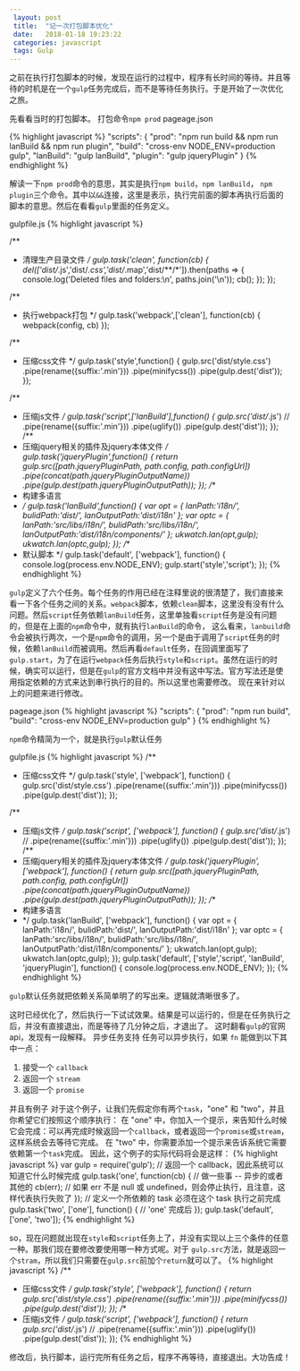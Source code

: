 ```yaml
---
 layout: post
 title:  "记一次打包脚本优化"
 date:   2018-01-18 19:23:22
 categories: javascript
 tags: Gulp
---
```


之前在执行打包脚本的时候，发现在运行的过程中，程序有长时间的等待。并且等待的时机是在一个`gulp`任务完成后，而不是等待任务执行。于是开始了一次优化之旅。

<!-- more -->

先看看当时的打包脚本。
打包命令`npm prod`
pageage.json

{% highlight javascript %}
"scripts": {
    "prod": "npm run build && npm run lanBuild && npm run plugin",
    "build": "cross-env NODE_ENV=production gulp",
    "lanBuild": "gulp lanBuild",
    "plugin": "gulp jqueryPlugin"
}
{% endhighlight %}


解读一下`npm prod`命令的意思，其实是执行`npm build`，`npm lanBuild`， `npm plugin`三个命令。其中以`&&`连接，这里是表示，执行完前面的脚本再执行后面的脚本的意思。然后在看看`gulp`里面的任务定义。

gulpfile.js
{% highlight javascript %}

/**
 *  清理生产目录文件
 */
gulp.task('clean', function(cb) {
    del(['dist/*.js','dist/*.css','dist/*.map','dist/**/*']).then(paths => {
        console.log('Deleted files and folders:\n', paths.join('\n'));
        cb();
    });
});

/**
 *  执行webpack打包
 */
gulp.task('webpack',['clean'], function(cb) {
    webpack(config, cb)
});

/**
 *  压缩css文件
 */
gulp.task('style',function() {
    gulp.src('dist/style.css')
    .pipe(rename({suffix:'.min'}))
    .pipe(minifycss())
    .pipe(gulp.dest('dist'));
});

/**
 *  压缩js文件
 */
gulp.task('script',['lanBuild'],function() {
    gulp.src('dist/*.js')
    // .pipe(rename({suffix:'.min'}))
        .pipe(uglify())
        .pipe(gulp.dest('dist'));
});
/**
 *  压缩jquery相关的插件及jquery本体文件
 */
gulp.task('jqueryPlugin',function() {
    return gulp.src([path.jqueryPluginPath, path.config, path.configUrl])
        .pipe(concat(path.jqueryPluginOutputName))
        .pipe(gulp.dest(path.jqueryPluginOutputPath));
});
/**
 * 构建多语言
 * */
gulp.task('lanBuild',function() {
    var opt = {
        lanPath:'i18n/',
        bulidPath:'dist/',
        lanOutputPath:'dist/i18n'
    };
    var optc = {
        lanPath:'src/libs/i18n/',
        bulidPath:'src/libs/i18n/',
        lanOutputPath:'dist/i18n/components/'
    };
    ukwatch.lan(opt,gulp);
    ukwatch.lan(optc,gulp);
});
/**
 * 默认脚本
 */
gulp.task('default', ['webpack'], function() {
    console.log(process.env.NODE_ENV);
    gulp.start('style','script');
});
{% endhighlight %}

`gulp`定义了六个任务。每个任务的作用已经在注释里说的很清楚了，我们直接来看一下各个任务之间的关系。`webpack`脚本，依赖`clean`脚本，这里没有没有什么问题。然后`script`任务依赖`lanBuild`任务，这里单独看`script`任务是没有问题的，但是在上面的`npm`命令中，就有执行`lanBuild`的命令， 这么看来，`lanbuild`命令会被执行两次，一个是`npm`命令的调用，另一个是由于调用了`script`任务的时候，依赖`lanBuild`而被调用。然后再看`default`任务，在回调里面写了`gulp.start`，为了在运行`webpack`任务后执行`style`和`script`。虽然在运行的时候，确实可以运行，但是在`gulp`的官方文档中并没有这中写法。官方写法还是使用指定依赖的方式来达到串行执行的目的。所以这里也需要修改。
现在来针对以上的问题来进行修改。

pageage.json
{% highlight javascript %}
"scripts": {
    "prod": "npm run build",
    "build": "cross-env NODE_ENV=production gulp"
}
{% endhighlight %}

`npm`命令精简为一个，就是执行`gulp`默认任务

gulpfile.js
{% highlight javascript %}
/**
 *  压缩css文件
 */
gulp.task('style', ['webpack'], function() {
    gulp.src('dist/style.css')
    .pipe(rename({suffix:'.min'}))
    .pipe(minifycss())
    .pipe(gulp.dest('dist'));
});

/**
 *  压缩js文件
 */
gulp.task('script', ['webpack'], function() {
    gulp.src('dist/*.js')
    // .pipe(rename({suffix:'.min'}))
        .pipe(uglify())
        .pipe(gulp.dest('dist'));
});
/**
 *  压缩jquery相关的插件及jquery本体文件
 */
gulp.task('jqueryPlugin', ['webpack'], function() {
    return gulp.src([path.jqueryPluginPath, path.config, path.configUrl])
        .pipe(concat(path.jqueryPluginOutputName))
        .pipe(gulp.dest(path.jqueryPluginOutputPath));
});
/**
 * 构建多语言
 * */
gulp.task('lanBuild', ['webpack'], function() {
    var opt = {
        lanPath:'i18n/',
        bulidPath:'dist/',
        lanOutputPath:'dist/i18n'
    };
    var optc = {
        lanPath:'src/libs/i18n/',
        bulidPath:'src/libs/i18n/',
        lanOutputPath:'dist/i18n/components/'
    };
    ukwatch.lan(opt,gulp);
    ukwatch.lan(optc,gulp);
});
gulp.task('default', ['style','script', 'lanBuild', 'jqueryPlugin'], function() {
    console.log(process.env.NODE_ENV);
});
{% endhighlight %}

`gulp`默认任务就把依赖关系简单明了的写出来。逻辑就清晰很多了。

这时已经优化了，然后执行一下试试效果。结果是可以运行的，但是在任务执行之后，并没有直接退出，而是等待了几分钟之后，才退出了。
这时翻看`gulp`的官网api，发现有一段解释。
异步任务支持
任务可以异步执行，如果 `fn` 能做到以下其中一点：

1. 接受一个 `callback`
2. 返回一个 `stream`
3. 返回一个 `promise`

并且有例子
对于这个例子，让我们先假定你有两个`task`，"one" 和 "two"，并且你希望它们按照这个顺序执行：
在 "one" 中，你加入一个提示，来告知什么时候它会完成：可以再完成时候返回一个`callback`，或者返回一个`promise`或`stream`，这样系统会去等待它完成。
在 "two" 中，你需要添加一个提示来告诉系统它需要依赖第一个`task`完成。
因此，这个例子的实际代码将会是这样：
{% highlight javascript %}
var gulp = require('gulp');
// 返回一个 callback，因此系统可以知道它什么时候完成
gulp.task('one', function(cb) {
    // 做一些事 -- 异步的或者其他的
    cb(err); // 如果 err 不是 null 或 undefined，则会停止执行，且注意，这样代表执行失败了
});
// 定义一个所依赖的 task 必须在这个 task 执行之前完成
gulp.task('two', ['one'], function() {
    // 'one' 完成后
});
gulp.task('default', ['one', 'two']);
{% endhighlight %}

so，现在问题就出现在`style`和`script`任务上了，并没有实现以上三个条件的任意一种。那我们现在要修改要使用哪一种方式呢。对于
`gulp.src`方法，就是返回一个`stram`，所以我们只需要在`gulp.src`前加个`return`就可以了。
{% highlight javascript %}
/**
 *  压缩css文件
 */
gulp.task('style', ['webpack'], function() {
    return gulp.src('dist/style.css')
    .pipe(rename({suffix:'.min'}))
    .pipe(minifycss())
    .pipe(gulp.dest('dist'));
});
/**
 *  压缩js文件
 */
gulp.task('script', ['webpack'], function() {
    return gulp.src('dist/*.js')
    // .pipe(rename({suffix:'.min'}))
        .pipe(uglify())
        .pipe(gulp.dest('dist'));
});
{% endhighlight %}

修改后，执行脚本，运行完所有任务之后，程序不再等待，直接退出。大功告成！